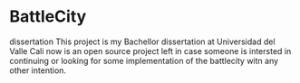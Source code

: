 BattleCity
==========

dissertation
This project is my Bachellor dissertation at Universidad del Valle Cali
now is an open source project left in case someone is intersted in continuing
or looking for some implementation of the battlecity witn any other intention.
